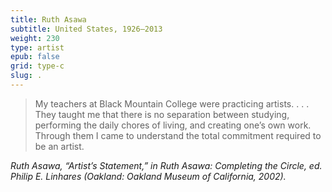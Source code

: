 ```yaml
---
title: Ruth Asawa
subtitle: United States, 1926–2013
weight: 230
type: artist
epub: false
grid: type-c
slug: .
---
```

> My teachers at Black Mountain College were practicing artists. . . . They taught me that there is no separation between studying, performing the daily chores of living, and creating one’s own work. Through them I came to understand the total commitment required to be an artist.

<cite>Ruth Asawa, “Artist’s Statement,” in *Ruth Asawa: Completing the Circle*, ed. Philip E. Linhares (Oakland: Oakland Museum of California, 2002).</cite>
